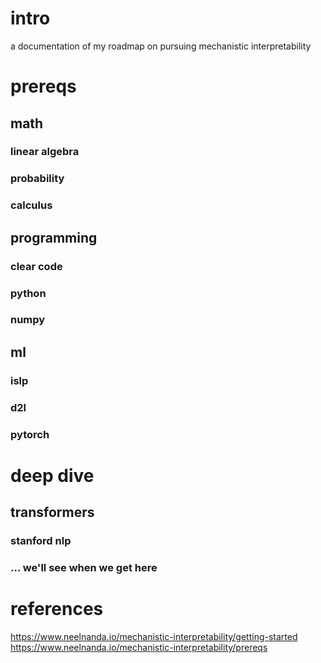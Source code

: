 # intro

a documentation of my roadmap on pursuing mechanistic interpretability

# prereqs

## math

### linear algebra

### probability

### calculus

## programming

### clear code

### python

### numpy 

## ml

### islp

### d2l

### pytorch

# deep dive

## transformers

### stanford nlp

### ... we'll see when we get here

# references

https://www.neelnanda.io/mechanistic-interpretability/getting-started
https://www.neelnanda.io/mechanistic-interpretability/prereqs

